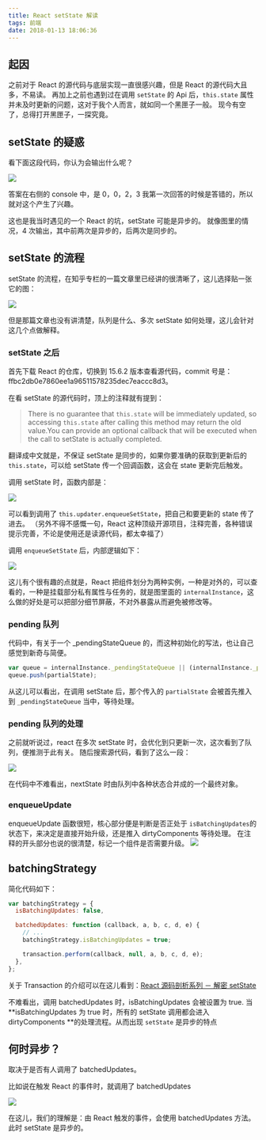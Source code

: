 ```yaml
---
title: React setState 解读
tags: 前端
date: 2018-01-13 18:06:36
---
```


## 起因

之前对于 React 的源代码与底层实现一直很感兴趣，但是 React 的源代码大且多，不易读。
再加上之前也遇到过在调用 `setState` 的 Api 后，`this.state` 属性并未及时更新的问题，这对于我个人而言，就如同一个黑匣子一般。
现今有空了，总得打开黑匣子，一探究竟。

<!-- more -->

## setState 的疑惑

看下面这段代码，你认为会输出什么呢？

![](https://cdn.lxxyx.cn/2018-03-26-085727.png)

答案在右侧的 console 中，是 0，0，2，3
我第一次回答的时候是答错的，所以就对这个产生了兴趣。

这也是我当时遇见的一个 React 的坑，setState 可能是异步的。
就像图里的情况，4 次输出，其中前两次是异步的，后两次是同步的。

## setState 的流程

setState 的流程，在知乎专栏的一篇文章里已经讲的很清晰了，这儿选择贴一张它的图：

![](https://cdn.lxxyx.cn/2018-03-26-085730.jpg)

但是那篇文章也没有讲清楚，队列是什么、多次 setState 如何处理，这儿会针对这几个点做解释。

### setState 之后

首先下载 React 的仓库，切换到 15.6.2 版本查看源代码，commit 号是：ffbc2db0e7860ee1a96511578235dec7eaccc8d3。

在看 setState 的源代码时，顶上的注释就有提到：

> There is no guarantee that `this.state` will be immediately updated, so
> accessing `this.state` after calling this method may return the old value.You can provide an optional callback that will be executed when the call to setState is actually completed.

翻译成中文就是，不保证 setState 是同步的，如果你要准确的获取到更新后的 `this.state`，可以给 setState 传一个回调函数，这会在 state 更新完后触发。

调用 setState 时，函数内部是：

![](https://cdn.lxxyx.cn/2018-03-26-085732.png)

可以看到调用了 `this.updater.enqueueSetState`，把自己和要更新的 state 传了进去。
（另外不得不感慨一句，React 这种顶级开源项目，注释完善，各种错误提示完善，不论是使用还是读源代码，都太幸福了）

调用 `enqueueSetState` 后，内部逻辑如下：

![](https://cdn.lxxyx.cn/2018-03-26-085734.png)

这儿有个很有趣的点就是，React 把组件划分为两种实例，一种是对外的，可以查看的，一种是挂载部分私有属性与任务的，就是图里面的 `internalInstance`，这么做的好处是可以把部分细节屏蔽，不对外暴露从而避免被修改等。

### pending 队列

代码中，有关于一个 \_pendingStateQueue 的，而这种初始化的写法，也让自己感觉到新奇与简便。

```js
var queue = internalInstance._pendingStateQueue || (internalInstance._pendingStateQueue = []);
queue.push(partialState);
```

从这儿可以看出，在调用 setState 后，那个传入的 `partialState` 会被首先推入到 `_pendingStateQueue` 当中，等待处理。

### pending 队列的处理

之前就听说过，react 在多次 setState 时，会优化到只更新一次，这次看到了队列，便推测于此有关。
随后搜索源代码，看到了这么一段：

![](https://cdn.lxxyx.cn/2018-03-26-085736.png)

在代码中不难看出，nextState 时由队列中各种状态合并成的一个最终对象。

### enqueueUpdate

enqueueUpdate 函数很短，核心部分便是判断是否正处于 `isBatchingUpdates`的状态下，来决定是直接开始升级，还是推入 dirtyComponents 等待处理。
在注释的开头部分也说的很清楚，标记一个组件是否需要升级。
![](https://cdn.lxxyx.cn/2018-03-26-085738.png)

## batchingStrategy

简化代码如下：

```js
var batchingStrategy = {
  isBatchingUpdates: false,

  batchedUpdates: function (callback, a, b, c, d, e) {
    // ...
    batchingStrategy.isBatchingUpdates = true;

    transaction.perform(callback, null, a, b, c, d, e);
  },
};
```

关于 Transaction 的介绍可以在这儿看到：[React 源码剖析系列 － 解密 setState](https://zhuanlan.zhihu.com/p/20328570)

不难看出，调用 batchedUpdates 时，isBatchingUpdates 会被设置为 true.
当 **isBatchingUpdates 为 true 时，所有的 setState 调用都会进入 dirtyComponents **的处理流程。从而出现 `setState` 是异步的特点

## 何时异步？

取决于是否有人调用了 batchedUpdates。

比如说在触发 React 的事件时，就调用了 batchedUpdates

![](https://cdn.lxxyx.cn/2018-03-26-085739.png)

在这儿，我们的理解是：由 React 触发的事件，会使用 batchedUpdates 方法。
此时 setState 是异步的。

